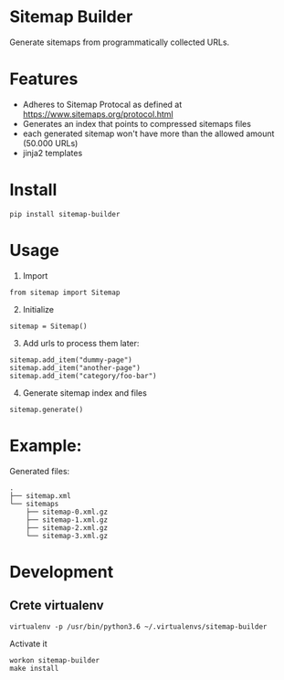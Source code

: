 # Sitemap Builder

Generate sitemaps from programmatically collected URLs.

# Features

- Adheres to Sitemap Protocal as defined at https://www.sitemaps.org/protocol.html
- Generates an index that points to compressed sitemaps files
- each generated sitemap won't have more than the allowed amount (50.000 URLs)
- jinja2 templates

# Install

~~~
pip install sitemap-builder
~~~

# Usage

1. Import 

~~~
from sitemap import Sitemap
~~~

2. Initialize

~~~
sitemap = Sitemap()
~~~

3. Add urls to process them later:

~~~
sitemap.add_item("dummy-page")
sitemap.add_item("another-page")
sitemap.add_item("category/foo-bar")
~~~

4. Generate sitemap index and files

~~~
sitemap.generate()
~~~

# Example:

Generated files:

~~~
.
├── sitemap.xml
└── sitemaps
    ├── sitemap-0.xml.gz
    ├── sitemap-1.xml.gz
    ├── sitemap-2.xml.gz
	└── sitemap-3.xml.gz
~~~

# Development

## Crete virtualenv

~~~
virtualenv -p /usr/bin/python3.6 ~/.virtualenvs/sitemap-builder
~~~

Activate it

~~~
workon sitemap-builder
make install
~~~

